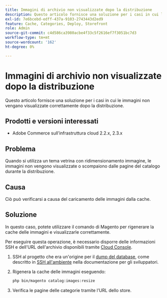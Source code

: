 ```yaml
---
title: Immagini di archivio non visualizzate dopo la distribuzione
description: Questo articolo fornisce una soluzione per i casi in cui le immagini non vengano visualizzate correttamente dopo la distribuzione.
exl-id: 7e6bcebd-edff-437a-9103-2743443d2ed9
feature: Cache, Categories, Deploy, Storefront
role: Admin
source-git-commit: c4d586ca3980acbe4f33c5f2616ef7f3051bc7d3
workflow-type: tm+mt
source-wordcount: '162'
ht-degree: 0%

---
```


# Immagini di archivio non visualizzate dopo la distribuzione

Questo articolo fornisce una soluzione per i casi in cui le immagini non vengano visualizzate correttamente dopo la distribuzione.

## Prodotti e versioni interessati

* Adobe Commerce sull’infrastruttura cloud 2.2.x, 2.3.x

## Problema

Quando si utilizza un tema vetrina con ridimensionamento immagine, le immagini non vengono visualizzate o scompaiono dalle pagine del catalogo durante la distribuzione.

## Causa

Ciò può verificarsi a causa del caricamento delle immagini dalla cache.

## Soluzione

In questo caso, potete utilizzare il comando di Magento per rigenerare la cache delle immagini e visualizzarle correttamente.

Per eseguire questa operazione, è necessario disporre delle informazioni SSH e dell&#39;URL dell&#39;archivio disponibili tramite [Cloud Console](https://experienceleague.adobe.com/docs/commerce-cloud-service/user-guide/project/overview.html).

1. SSH al progetto che era un&#39;origine per il [dump del database](/help/how-to/general/create-database-dump-on-cloud.md), come descritto in [SSH all&#39;ambiente](https://devdocs.magento.com/guides/v2.3/cloud/env/environments-ssh.html#ssh) nella documentazione per gli sviluppatori.
1. Rigenera la cache delle immagini eseguendo:

   ```bash
   php bin/magento catalog:images:resize
   ```

1. Verifica le pagine delle categorie tramite l’URL dello store.
